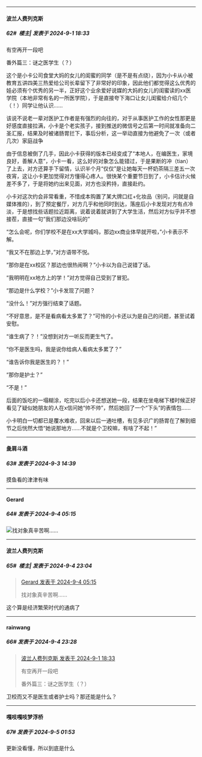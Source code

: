 ﻿
*****

####  波兰人费列克斯  
##### 62#         楼主| 发表于 2024-9-1 18:33

有空再开一段吧

番外篇三：谜之医学生（？）

这个是小卡公司食堂大妈的女儿的闺蜜的同学（是不是有点绕），因为小卡从小被教育五讲四美三热爱给公司长辈留下了非常好的印象，因此他们都觉得这么优秀的娃必须有个优秀的另一半，正好这个业余爱好说媒的大妈的女儿的闺蜜读的xx医学院（本地非常有名的一所医学院），于是直接夸下海口让女儿闺蜜给介绍几个（！）同学让他认识……

该说不说老一辈对医护工作者是有强烈的向往的，对于从事医护工作的女性那更是好感度直接拉满，小卡是个老实孩子，接到推送的微信号之后第一时间就准备向二圣汇报，结果及时被诸肠胃拦下，事后分析，这一举动直接为他避免了一次（或者几次）家庭战争

由于信息被倒了几手，因此小卡获得的版本已经变成了“本地人，在编医生，家境良好，善解人意”，小卡一看，这么好的对象怎么能错过，于是果断的冲（tian）了上去，对方还算手下留情，认识半个月“仅仅”是让她每天一杯奶茶隔三差五一次夜宵，这让小卡更加觉得对方懂得心疼人。很快某个重要节日到了，小卡估计火候差不多了，于是将她约出来见面，对方也没矜持，直接赴约。

小卡对这次约会非常看重，不惜成本购置了某大牌口红+化妆品（别问，问就是自媒体推的），到了预定餐厅，对方几乎和他同时到达，落座后小卡发现对方有点冷淡，于是想找些话题拉近距离，说着说着就讲到了大学生活，然后对方似乎并不想接茬，直接一句“我们那边没啥玩的”

“怎么会呢，你们学校不是在xx大学城吗，那边xx商业体早就开啦，”小卡表示不解。

“我又不在那边上学，”对方语带不悦。

“那你是在xx校区？那边也很热闹啊？”小卡以为自己说错了话。

“我明明在xx地方上的学！”对方觉得自己受到了冒犯。

“那边是什么学校？”小卡发现了问题？

“没什么！”对方强行结束了话题。

“不好意思，是不是看病看太多累了？”可怜的小卡还以为是自己的问题，甚至试着安慰。

“谁生病了？！”没想到对方一听反而更生气了。

“你不是医生吗，我是说你给病人看病太多累了？”

“谁告诉你我是医生的？！”

“那你是护士？”

“不是！”

后面的饭吃的一塌糊涂，吃完以后小卡还想送她一段，结果在坐电梯下楼时候正好看见了疑似她朋友的人在x信问她“帅不帅”，然后她回了一个“下头”的表情包……

小卡明白一切都已是覆水难收，回来以后一通吐槽，有见多识广的肠胃在了解到细节之后恍然大悟“她说那地方……不就是个卫校嘛，有啥了不起！”


*****

####  彘肩斗酒  
##### 63#       发表于 2024-9-3 14:39

摸鱼看的津津有味


*****

####  Gerard  
##### 64#       发表于 2024-9-4 05:15

<img src="https://static.saraba1st.com/image/smiley/face2017/180.png" referrerpolicy="no-referrer">找对象真辛苦啊……


*****

####  波兰人费列克斯  
##### 65#         楼主| 发表于 2024-9-4 23:04

<blockquote><a href="httphttps://bbs.saraba1st.com/2b/forum.php?mod=redirect&amp;goto=findpost&amp;pid=66105280&amp;ptid=2194665" target="_blank">Gerard 发表于 2024-9-4 05:15</a>

找对象真辛苦啊……</blockquote>
这个算是经济繁荣时代的通病了


*****

####  rainwang  
##### 66#       发表于 2024-9-4 23:28

<blockquote><a href="httphttps://bbs.saraba1st.com/2b/forum.php?mod=redirect&amp;goto=findpost&amp;pid=66082491&amp;ptid=2194665" target="_blank">波兰人费列克斯 发表于 2024-9-1 18:33</a>

有空再开一段吧

番外篇三：谜之医学生（？）</blockquote>
卫校而又不是医生或者护士吗？那还能是什么？


*****

####  嘎吱嘎吱梦浮桥  
##### 67#       发表于 2024-9-5 01:53

更新没看懂，所以到底是什么

